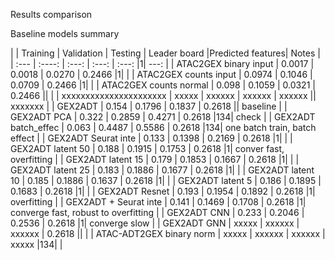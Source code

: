 Results comparison

Baseline models summary

|                          |   Training  |  Validation  |   Testing    | Leader board |Predicted features|   Notes   |
|     :---                 |    :----:   |     :---:    |    :---:     |    :---:     |1|    ---:   |
|   ATAC2GEX binary input  |    0.0017   |    0.0018    |    0.0270    |    0.2466    |1|           |
|   ATAC2GEX counts input  |    0.0974   |    0.1046    |    0.0709    |    0.2466    |1|           |
|   ATAC2GEX counts normal |    0.098    |    0.1059    |    0.0321    |    0.2466    ||           |
|  xxxxxxxxxxxxxxxxxxxxxx  |    xxxxx    |    xxxxxx    |    xxxxxx    |    xxxxxx    ||  xxxxxxx  |
|          GEX2ADT         |    0.154    |    0.1796    |    0.1837    |    0.2618    ||  baseline         |
|        GEX2ADT PCA       |    0.322    |    0.2859    |    0.4271    |    0.2618    |134|  check         |
|    GEX2ADT batch_effec   |    0.063    |    0.4487    |    0.5586    |    0.2618    |134| one batch train, batch effect |
|    GEX2ADT Seurat inte   |    0.133    |    0.1398    |    0.2169    |    0.2618    |1|           |
|    GEX2ADT latent 50     |    0.188    |    0.1915    |    0.1753    |    0.2618    |1| conver fast, overfitting          |
|    GEX2ADT latent 15     |    0.179    |    0.1853    |    0.1667    |    0.2618    |1|           |
|    GEX2ADT latent 25     |    0.183    |    0.1886    |    0.1677    |    0.2618    |1|           |
|    GEX2ADT latent 10     |    0.185    |    0.1886    |    0.1637    |    0.2618    |1|           |
|    GEX2ADT latent 5      |    0.186    |    0.1895    |    0.1683    |    0.2618    |1|           |
|      GEX2ADT Resnet      |    0.193    |    0.1954    |    0.1892    |    0.2618    |1|  overfitting         |
|   GEX2ADT + Seurat inte  |    0.141    |    0.1469    |    0.1708    |    0.2618    |1| converge fast, robust to overfitting |
|       GEX2ADT CNN        |    0.233    |    0.2046    |    0.2536    |    0.2618    |1|  converge slow        |
|       GEX2ADT GNN        |    xxxxx    |    xxxxxx    |    xxxxxx    |    0.2618    ||           |
| ATAC-ADT2GEX binary norm |    xxxxx    |    xxxxxx    |    xxxxxx    |    xxxxx     |134|           |
